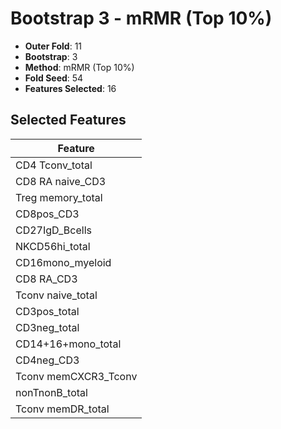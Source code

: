 # Bootstrap 3 - mRMR (Top 10%)

- **Outer Fold**: 11
- **Bootstrap**: 3
- **Method**: mRMR (Top 10%)
- **Fold Seed**: 54
- **Features Selected**: 16

## Selected Features

| Feature |
|---------|
| CD4 Tconv_total |
| CD8 RA naive_CD3 |
| Treg memory_total |
| CD8pos_CD3 |
| CD27IgD_Bcells |
| NKCD56hi_total |
| CD16mono_myeloid |
| CD8 RA_CD3 |
| Tconv naive_total |
| CD3pos_total |
| CD3neg_total |
| CD14+16+mono_total |
| CD4neg_CD3 |
| Tconv memCXCR3_Tconv |
| nonTnonB_total |
| Tconv memDR_total |
